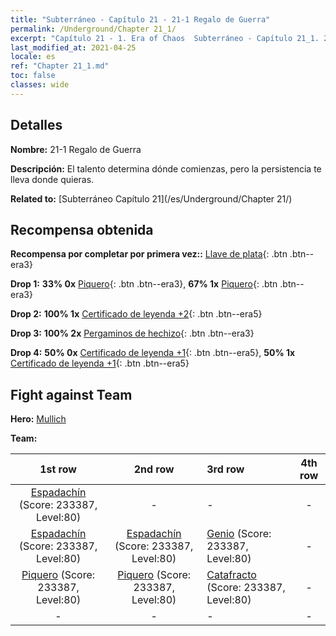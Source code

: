 ```yaml
---
title: "Subterráneo - Capítulo 21 - 21-1 Regalo de Guerra"
permalink: /Underground/Chapter 21_1/
excerpt: "Capítulo 21 - 1. Era of Chaos  Subterráneo - Capítulo 21_1. 21-1 Regalo de Guerra"
last_modified_at: 2021-04-25
locale: es
ref: "Chapter 21_1.md"
toc: false
classes: wide
---
```


## Detalles

 **Nombre:** 21-1 Regalo de Guerra

 **Descripción:** El talento determina dónde comienzas, pero la persistencia te lleva donde quieras.

 **Related to:** [Subterráneo Capítulo 21](/es/Underground/Chapter 21/)

## Recompensa obtenida

 **Recompensa por completar por primera vez::** [Llave de plata](/ItemsES/con_693/){: .btn .btn--era3}

 **Drop 1:** **33% 0x** [Piquero](/ItemsES/unt_190/){: .btn .btn--era3}, **67% 1x** [Piquero](/ItemsES/unt_190/){: .btn .btn--era3}

 **Drop 2:** **100% 1x** [Certificado de leyenda +2](/ItemsES/mat_81/){: .btn .btn--era5}

 **Drop 3:** **100% 2x** [Pergaminos de hechizo](/ItemsES/con_694/){: .btn .btn--era3}

 **Drop 4:** **50% 0x** [Certificado de leyenda +1](/ItemsES/mat_74/){: .btn .btn--era5}, **50% 1x** [Certificado de leyenda +1](/ItemsES/mat_74/){: .btn .btn--era5}


## Fight against Team
 **Hero:** [Mullich](/es/heroes/Mullich/)

 **Team:**


  | 1st row | 2nd row | 3rd row | 4th row |
  |:----:|:----:|:----|:----:|
  | [Espadachín](/es/units/Swordsman/) (Score: 233387, Level:80)  | - | - | - |
  | [Espadachín](/es/units/Swordsman/) (Score: 233387, Level:80)  | [Espadachín](/es/units/Swordsman/) (Score: 233387, Level:80)  | [Genio](/es/units/Genie/) (Score: 233387, Level:80)  | - |
  | [Piquero](/es/units/Pikeman/) (Score: 233387, Level:80)  | [Piquero](/es/units/Pikeman/) (Score: 233387, Level:80)  | [Catafracto](/es/units/Cavalier/) (Score: 233387, Level:80)  | - |
  | - | - | - | - |


